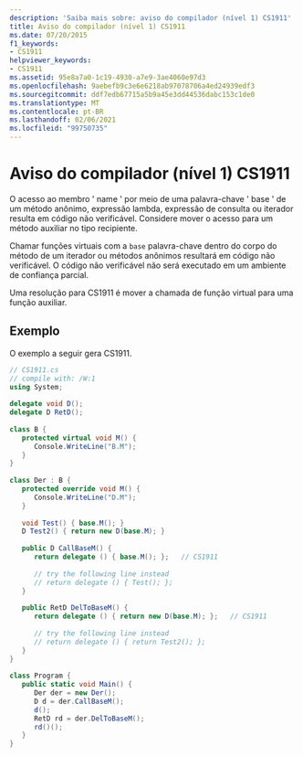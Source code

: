 ```yaml
---
description: 'Saiba mais sobre: aviso do compilador (nível 1) CS1911'
title: Aviso do compilador (nível 1) CS1911
ms.date: 07/20/2015
f1_keywords:
- CS1911
helpviewer_keywords:
- CS1911
ms.assetid: 95e8a7a0-1c19-4930-a7e9-3ae4060e97d3
ms.openlocfilehash: 9aebefb9c3e6e6218ab97078706a4ed24939edf3
ms.sourcegitcommit: ddf7edb67715a5b9a45e3dd44536dabc153c1de0
ms.translationtype: MT
ms.contentlocale: pt-BR
ms.lasthandoff: 02/06/2021
ms.locfileid: "99750735"
---
```

# <a name="compiler-warning-level-1-cs1911"></a>Aviso do compilador (nível 1) CS1911

O acesso ao membro ' name ' por meio de uma palavra-chave ' base ' de um método anônimo, expressão lambda, expressão de consulta ou iterador resulta em código não verificável. Considere mover o acesso para um método auxiliar no tipo recipiente.  
  
 Chamar funções virtuais com a `base` palavra-chave dentro do corpo do método de um iterador ou métodos anônimos resultará em código não verificável. O código não verificável não será executado em um ambiente de confiança parcial.  
  
 Uma resolução para CS1911 é mover a chamada de função virtual para uma função auxiliar.  
  
## <a name="example"></a>Exemplo  

 O exemplo a seguir gera CS1911.  
  
```csharp  
// CS1911.cs  
// compile with: /W:1  
using System;  
  
delegate void D();  
delegate D RetD();  
  
class B {  
   protected virtual void M() {  
      Console.WriteLine("B.M");  
   }  
}  
  
class Der : B {  
   protected override void M() {  
      Console.WriteLine("D.M");  
   }  
  
   void Test() { base.M(); }  
   D Test2() { return new D(base.M); }  
  
   public D CallBaseM() {  
      return delegate () { base.M(); };   // CS1911  
  
      // try the following line instead  
      // return delegate () { Test(); };  
   }  
  
   public RetD DelToBaseM() {  
      return delegate () { return new D(base.M); };   // CS1911  
  
      // try the following line instead  
      // return delegate () { return Test2(); };  
   }  
}  
  
class Program {  
   public static void Main() {  
      Der der = new Der();  
      D d = der.CallBaseM();  
      d();  
      RetD rd = der.DelToBaseM();  
      rd()();  
   }  
}  
```
